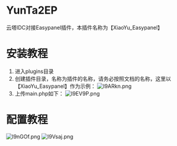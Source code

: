 # YunTa2EP
 云塔IDC对接Easypanel插件，本插件名称为【XiaoYu_Easypanel】
# 安装教程
 1. 进入plugins目录
 2. 创建插件目录，名称为插件的名称，请务必按照文档的名称，这里以【XiaoYu_Easypanel】作为示例：
 ![l9ARkn.png](https://s2.ax1x.com/2019/12/23/l9ARkn.png)
 3. 上传main.php如下：
 ![l9EV9P.png](https://s2.ax1x.com/2019/12/23/l9EV9P.png)
# 配置教程
 ![l9nGOf.png](https://s2.ax1x.com/2019/12/23/l9nGOf.png)
 ![l9Vsaj.png](https://s2.ax1x.com/2019/12/23/l9Vsaj.png)